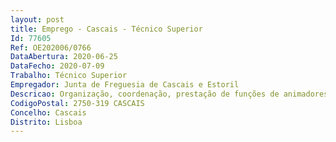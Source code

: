 ```yaml
--- 
layout: post
title: Emprego - Cascais - Técnico Superior
Id: 77605
Ref: OE202006/0766
DataAbertura: 2020-06-25
DataFecho: 2020-07-09
Trabalho: Técnico Superior
Empregador: Junta de Freguesia de Cascais e Estoril
Descricao: Organização, coordenação, prestação de funções de animadores dinamizadores, no programa de generalização do ensino das atividades de enriquecimento curricular, e animadores nas atividades de animação de apoio à família e animação de ludobiblioteca, nas escolas do 1.º ciclo do Ensino Básico, e Jardim de Infância, nos domínios de atividade física e desportiva, lúdico expressivas (expressão musical, filosofia para crianças, plástica, dramática, dança e animação do livro e da leitura).
CodigoPostal: 2750-319 CASCAIS
Concelho: Cascais
Distrito: Lisboa
--- 
```

